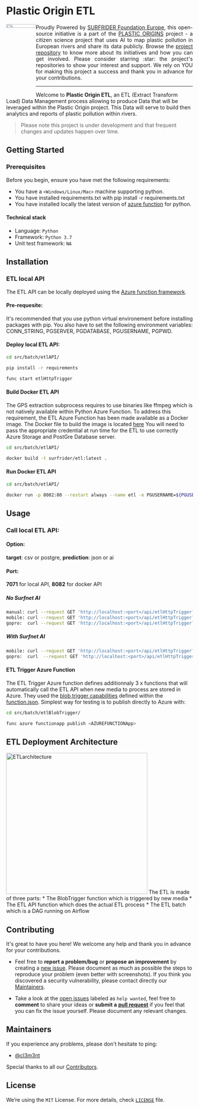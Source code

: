 <h1 align="left">Plastic Origin ETL</h1>

<a href="https://www.plasticorigins.eu/"><img width="80px" src="https://github.com/surfriderfoundationeurope/The-Plastic-Origins-Project/blob/master/assets/PlasticOrigins_logo.png" width="5%" height="5%" align="left" hspace="0" vspace="0"></a>

  <p align="justify">Proudly Powered by <a href="https://surfrider.eu/">SURFRIDER Foundation Europe</a>, this open-source initiative is a part of the <a href="https://www.plasticorigins.eu/">PLASTIC ORIGINS</a> project - a citizen science project that uses AI to map plastic pollution in European rivers and share its data publicly. Browse the <a href="https://github.com/surfriderfoundationeurope/The-Plastic-Origins-Project">project repository</a> to know more about its initiatives and how you can get involved. Please consider starring :star: the project's repositories to show your interest and support. We rely on YOU for making this project a success and thank you in advance for your contributions.</p>

_________________

<!--- OPTIONAL: You can add badges and shields to reflect the current status of the project, the licence it uses and if any dependencies it uses are up-to-date. Plus they look pretty cool! You can find a list of badges or design your own at https://shields.io/ --->

Welcome to **Plastic Origin ETL**, an ETL (Extract Transform Load) Data Management process allowing to produce Data that will be leveraged within the Plastic Origin project. This Data will serve to build then analytics and reports of plastic pollution within rivers.

>Please note this project is under development and that frequent changes and updates happen over time.

## **Getting Started**

### **Prerequisites**

Before you begin, ensure you have met the following requirements:

* You have a `<Windows/Linux/Mac>` machine supporting python.
* You have installed requirements.txt with pip install -r requirements.txt
* You have installed locally the latest version of [azure function](https://docs.microsoft.com/fr-fr/azure/azure-functions/create-first-function-cli-python?tabs=azure-cli%2Cbash%2Cbrowser#configure-your-local-environment) for python.

#### **Technical stack**

* Language: `Python`
* Framework: `Python 3.7`
* Unit test framework: `NA`

## **Installation**
### **ETL local API**
The ETL API can be locally deployed using the [Azure function framework](https://learn.microsoft.com/en-us/azure/azure-functions/create-first-function-cli-python?tabs=azure-cli%2Cbash&pivots=python-mode-configuration).
#### **Pre-requesite**: 
It's recommended that you use python virtual environement before installing packages with pip. You also have to set the following environment variables:
CONN_STRING, PGSERVER, PGDATABASE, PGUSERNAME, PGPWD. 
#### **Deploy local ETL API**:
```bash
cd src/batch/etlAPI/

pip install -r requirements

func start etlHttpTrigger
```

#### **Build Docker ETL API**
The GPS extraction subprocess requires to use binaries like ffmpeg which is not natively available within Python Azure Function. To address this requirement, the ETL Azure Function has been made available as a Docker image. 
The Docker file to build the image is located [here](https://github.com/surfriderfoundationeurope/etl/blob/clem_dev/azfunction/etlAPIs/Dockerfile)
You will need to pass the appropriate credential at run time for the ETL to use correctly Azure Storage and PostGre Database server.

```bash
cd src/batch/etlAPI/

docker build -t surfrider/etl:latest .
```

#### **Run Docker ETL API**
```bash
cd src/batch/etlAPI/

docker run -p 8082:80 --restart always --name etl -e PGUSERNAME=${PGUSERNAME} -e PGDATABASE=${PGDATABASE} -e PGSERVER=${PGSERVER} -e PGPWD=${PGPWD} -e CONN_STRING=${CONN_STRING} surfrider/etl:latest
```

## **Usage**

### **Call local ETL API**:
#### **Option**: 
**target**: csv or postgre, **prediction**: json or ai
#### **Port**: 
**7071** for local API, **8082** for docker API
##### No Surfnet AI
```bash
manual: curl --request GET 'http://localhost:<port>/api/etlHttpTrigger?container=manual&blob=<blobname>&prediction=json&source=manual&target=csv&logid=<logid>'
mobile: curl --request GET 'http://localhost:<port>/api/etlHttpTrigger?container=mobile&blob=<blobname>&prediction=json&source=mobile&target=csv&logid=<logid>'
gopro:  curl --request GET 'http://localhost:<port>/api/etlHttpTrigger?container=gopro&blob=<blobname>&prediction=json&source=gopro&target=csv&logid=<logid>'
```

##### With Surfnet AI
```bash
mobile: curl --request GET 'http://localhost:<port>/api/etlHttpTrigger?container=mobile&blob=<blobname>&prediction=ai&source=mobile&target=csv&aiurl=<aiurl>&logid=<logid>'
gopro:  curl  --request GET 'http://localhost:<port>/api/etlHttpTrigger?container=gopro&blob=<blobname>&prediction=ai&source=gopro&target=csv&aiurl=<aiurl>&logid=<logid>'
```

#### **ETL Trigger Azure Function**
The ETL Trigger Azure function defines additionnaly 3 x functions that will automatically call the ETL API when new media to process are stored in Azure.
They used the [blob trigger capabilities](https://docs.microsoft.com/fr-fr/azure/azure-functions/functions-bindings-storage-blob-trigger?tabs=python) defined within the [function.json](https://github.com/surfriderfoundationeurope/etl/blob/clem_dev/azfunction/etlBlobTrigger/etlBlobTriggerGoPro/function.json).
Simplest way for testing is to publish directly to Azure with:
```bash
cd src/batch/etlBlobTrigger/

func azure functionapp publish <AZUREFUNCTIONApp>
```


## **ETL Deployment Architecture**
<img width="381" alt="ETLarchitecture" src="https://user-images.githubusercontent.com/8882133/234884053-4c9741bc-45e4-41fc-9614-e87ac94524f0.png">
The ETL is made of three parts: 
* The BlobTrigger function which is triggered by new media
* The ETL API function which does the actual ETL process
* The ETL batch which is a DAG running on Airflow

## **Contributing**

It's great to have you here! We welcome any help and thank you in advance for your contributions.

* Feel free to **report a problem/bug** or **propose an improvement** by creating a [new issue](https://github.com/surfriderfoundationeurope/labelcv-web/issues). Please document as much as possible the steps to reproduce your problem (even better with screenshots). If you think you discovered a security vulnerability, please contact directly our [Maintainers](##Maintainers).

* Take a look at the [open issues](https://github.com/surfriderfoundationeurope/labelcv-web/issues) labeled as `help wanted`, feel free to **comment** to share your ideas or **submit a** [**pull request**](https://github.com/surfriderfoundationeurope/labelcv-web/pulls) if you feel that you can fix the issue yourself. Please document any relevant changes.

## **Maintainers**

If you experience any problems, please don't hesitate to ping:

* [@cl3m3nt](https://github.com/cl3m3nt)

Special thanks to all our [Contributors](https://github.com/orgs/surfriderfoundationeurope/people).

## **License**

We’re using the `MIT` License. For more details, check [`LICENSE`](https://github.com/surfriderfoundationeurope/etl/blob/master/LICENSE) file.

